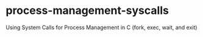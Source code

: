 # process-management-syscalls
Using System Calls for Process Management in C  (fork, exec, wait, and exit)
